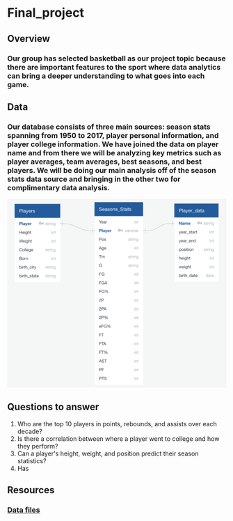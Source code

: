 # Final_project

## Overview

### Our group has selected basketball as our project topic because there are important features to the sport where data analytics can bring a deeper understanding to what goes into each game.

## Data

### Our database consists of three main sources: season stats spanning from 1950 to 2017, player personal information, and player college information. We have joined the data on player name and from there we will be analyzing key metrics such as player averages, team averages, best seasons, and best players. We will be doing our main analysis off of the season stats data source and bringing in the other two for complimentary data analysis.
![](https://github.com/AliBailoun234/Final_project/blob/Basketball_Data/ERD/ERD.png)


## Questions to answer

1. Who are the top 10 players in points, rebounds, and assists over each decade?
2. Is there a correlation between where a player went to college and how they perform?
3. Can a player's height, weight, and position predict their season statistics?
4. Has 

## Resources
### [Data files](https://www.kaggle.com/datasets/drgilermo/nba-players-stats?resource=download&select=player_data.csv)
